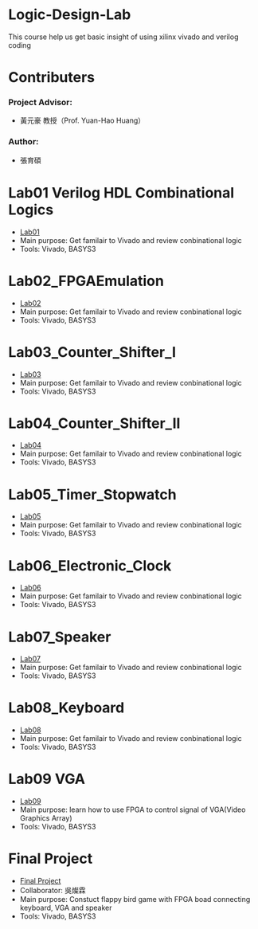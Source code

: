 # Logic-Design-Lab
This course help us get basic insight of using xilinx vivado and verilog coding

# Contributers
### Project Advisor:  
- 黃元豪 教授（Prof. Yuan-Hao Huang）
### Author:
- 張育碩

# Lab01 Verilog HDL Combinational Logics
- [Lab01](https://github.com/SamChang03/Logic-Design-Lab/tree/main/Lab01)
- Main purpose: Get familair to Vivado and review conbinational logic
- Tools: Vivado, BASYS3

# Lab02_FPGAEmulation
- [Lab02](https://github.com/SamChang03/Logic-Design-Lab/tree/main/Lab02)
- Main purpose: Get familair to Vivado and review conbinational logic
- Tools: Vivado, BASYS3

# Lab03_Counter_Shifter_I
- [Lab03](https://github.com/SamChang03/Logic-Design-Lab/tree/main/Lab03)
- Main purpose: Get familair to Vivado and review conbinational logic
- Tools: Vivado, BASYS3

# Lab04_Counter_Shifter_II
- [Lab04](https://github.com/SamChang03/Logic-Design-Lab/tree/main/Lab04)
- Main purpose: Get familair to Vivado and review conbinational logic
- Tools: Vivado, BASYS3

# Lab05_Timer_Stopwatch
- [Lab05](https://github.com/SamChang03/Logic-Design-Lab/tree/main/Lab05)
- Main purpose: Get familair to Vivado and review conbinational logic
- Tools: Vivado, BASYS3

# Lab06_Electronic_Clock
- [Lab06](https://github.com/SamChang03/Logic-Design-Lab/tree/main/Lab06)
- Main purpose: Get familair to Vivado and review conbinational logic
- Tools: Vivado, BASYS3

# Lab07_Speaker
- [Lab07](https://github.com/SamChang03/Logic-Design-Lab/tree/main/Lab07)
- Main purpose: Get familair to Vivado and review conbinational logic
- Tools: Vivado, BASYS3

# Lab08_Keyboard
- [Lab08](https://github.com/SamChang03/Logic-Design-Lab/tree/main/Lab08)
- Main purpose: Get familair to Vivado and review conbinational logic
- Tools: Vivado, BASYS3

# Lab09 VGA
- [Lab09](https://github.com/SamChang03/Logic-Design-Lab/tree/main/Lab09)
- Main purpose: learn how to use FPGA to control signal of VGA(Video Graphics Array)
- Tools: Vivado, BASYS3

# Final Project
- [Final Project](https://github.com/SamChang03/Logic-Design-Lab/tree/main/Final%20Project)
- Collaborator: 吳燦霖
- Main purpose: Constuct flappy bird game with FPGA boad connecting keyboard, VGA and speaker
- Tools: Vivado, BASYS3
